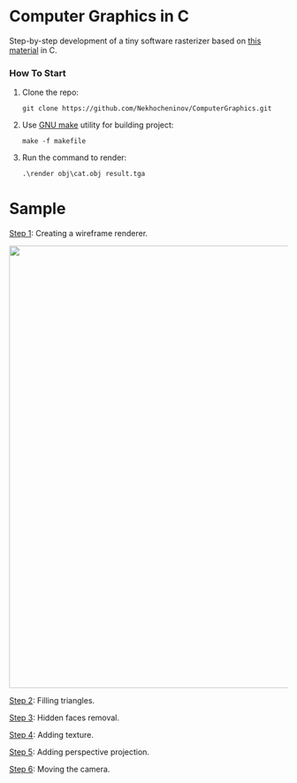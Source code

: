 # Computer Graphics in C

Step-by-step development of a tiny software rasterizer based on [this material](https://github.com/ssloy/tinyrenderer/wiki/Lesson-0:-getting-started) in C.

### How To Start

1. Clone the repo:
    ```
    git clone https://github.com/Nekhocheninov/ComputerGraphics.git
    ```
2. Use [GNU make](https://gnuwin32.sourceforge.net/packages/make.htm) utility for building project:
    ```
    make -f makefile
    ```
3. Run the command to render:
    ```
    .\render obj\cat.obj result.tga
    ```
# Sample

[Step 1](https://github.com/Nekhocheninov/ComputerGraphics/tree/wireframe-rendering): Creating a wireframe renderer.

<img src="https://github.com/Nekhocheninov/ComputerGraphics/blob/wireframe-rendering/img_1.png" width="800">

[Step 2](https://github.com/Nekhocheninov/ComputerGraphics/tree/triangle): Filling triangles.

[Step 3](https://github.com/Nekhocheninov/ComputerGraphics/tree/z-buffer): Hidden faces removal.

[Step 4](https://github.com/Nekhocheninov/ComputerGraphics/tree/texture): Adding texture.

[Step 5](https://github.com/Nekhocheninov/ComputerGraphics/tree/perspective-projection): Adding perspective projection.

[Step 6](https://github.com/Nekhocheninov/ComputerGraphics/tree/мoving-the-camera): Moving the camera.
